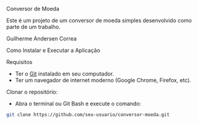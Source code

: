 Conversor de Moeda

Este é um projeto de um conversor de moeda simples desenvolvido como parte de um trabalho.

Guilherme Andersen Correa

Como Instalar e Executar a Aplicação

Requisitos

- Ter o [Git](https://git-scm.com/) instalado em seu computador.
- Ter um navegador de internet moderno (Google Chrome, Firefox, etc).

Clonar o repositório:
   - Abra o terminal ou Git Bash e execute o comando:

   ```bash
   git clone https://github.com/seu-usuario/conversor-moeda.git
